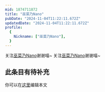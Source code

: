 ```yaml
---
mid: 1874711872
title: "巫菜乃Nano"
pubDate: "2024-11-04T11:22:11.672Z"
updatedDate: "2024-11-04T11:22:11.672Z"
profile:
  {
    Nickname: ["巫菜乃Nano"],
  }
---
```


关注[巫菜乃Nano](https://space.bilibili.com/1874711872)谢谢喵~ 关注[巫菜乃Nano](https://space.bilibili.com/1874711872)谢谢喵~

## 此条目有待补充
你可以在[这里](https://github.com/Yuhanawa/VTuber.ICU-Content/edit/master/v/巫菜乃Nano/index.md)编辑本文
